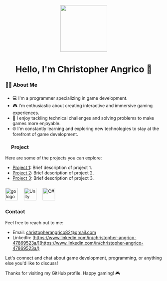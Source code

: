 <div align="center">
  <img height="150" src="https://ksr-ugc.imgix.net/assets/011/160/984/4dbf0a3778972aacfda82bbd3c7f0023_original.gif?ixlib=rb-4.1.0&w=680&fit=max&v=1462939540&gif-q=50&q=92&s=ce408b76d967ea65408f3b9ffb584278"  />
</div>

###

<h1 align="center">Hello, I'm Christopher Angrico 👋</h1>


###

<h3 align="left">👩‍💻  About Me</h3>

###

- 💻 I'm a programmer specializing in game development.
- 🎮 I'm enthusiastic about creating interactive and immersive gaming experiences.
- 🔧 I enjoy tackling technical challenges and solving problems to make games more enjoyable.
- 🌐 I'm constantly learning and exploring new technologies to stay at the forefront of game development.</p>

###

<h3 align="left"><img height="15" src="https://cdn-icons-png.flaticon.com/512/1087/1087815.png" /> Project </h3>
Here are some of the projects you can explore:

- [Project 1](link_to_project_1): Brief description of project 1.
- [Project 2](link_to_project_2): Brief description of project 2.
- [Project 3](link_to_project_3): Brief description of project 3.

###

<div align="left">
  <img src="" height="40" alt="go logo"  />
  <img width="12" />
  <img src="https://i.redd.it/tu3gt6ysfxq71.png" height="40" alt="Unity"  />
  <img width="12" />
  <img src="https://upload.wikimedia.org/wikipedia/commons/4/4f/Csharp_Logo.png" height="40" alt="C#"  />
  
</div>

###
<h3 align="left">Contact</h3>
Feel free to reach out to me:

- Email: [christopherangrico82@gmail.com](mailto:christopherangrico82@gmail.com)
- LinkedIn: [https://www.linkedin.com/in/christopher-angrico-47869523a/](https://www.linkedin.com/in/christopher-angrico-47869523a/)
  
Let's connect and chat about game development, programming, or anything else you'd like to discuss!

Thanks for visiting my GitHub profile. Happy gaming! 🎮
